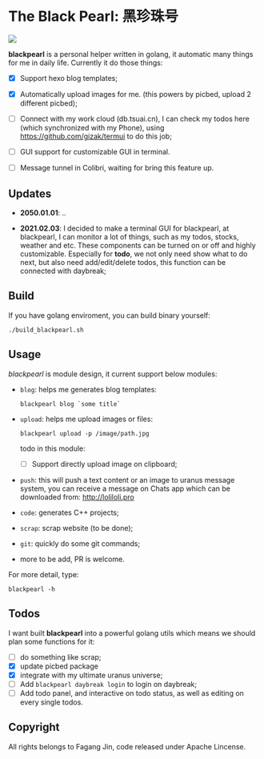 # The Black Pearl: 黑珍珠号



![](https://s2.ax1x.com/2019/10/27/KyNZTK.png)

**blackpearl** is a personal helper written in golang, it automatic many things for me in daily life. Currently it do those things:

- [x] Support hexo blog templates;
- [x] Automatically upload images for me. (this powers by picbed, upload 2 different picbed);
- [ ] Connect with my work cloud (db.tsuai.cn), I can check my todos here (which synchronized with my Phone), using https://github.com/gizak/termui to do this job;
- [ ] GUI support for customizable GUI in terminal.
- [ ] Message tunnel in Colibri, waiting for bring this feature up.



## Updates

- **2050.01.01**: ..

- **2021.02.03**: I decided to make a terminal GUI for blackpearl, at blackpearl, I can monitor a lot of things, such as my todos, stocks, weather and etc. These components can be turned on or off and highly customizable. Especially for **todo**, we not only need show what to do next, but also need add/edit/delete todos, this function can be connected with daybreak;

  



## Build

If you have golang enviroment, you can build binary yourself:

```
./build_blackpearl.sh
```




## Usage

*blackpearl* is module design, it current support below modules:

- `blog`: helps me generates blog templates:

  ```
  blackpearl blog `some title`
  ```

- `upload`: helps me upload images or files:

  ```
  blackpearl upload -p /image/path.jpg
  ```

  todo in this module:

  - [ ] Support directly upload image on clipboard;

- `push`: this will push a text content or an image to uranus message system, you can receive a message on Chats app which can be downloaded from: http://loliloli.pro

- `code`: generates C++ projects;

- `scrap`: scrap website (to be done);

- `git`: quickly do some git commands;

- more to be add, PR is welcome.



For more detail, type:

```
blackpearl -h
```



## Todos

I want built **blackpearl** into a powerful golang utils which means we should plan some functions for it:

- [ ] do something like scrap;
- [x] update picbed package
- [x] integrate with my ultimate uranus universe;
- [ ] Add `blackpearl daybreak login` to login on daybreak;
- [ ] Add todo panel, and interactive on todo status, as well as editing on every single todos.

## Copyright

All rights belongs to Fagang Jin, code released under Apache Lincense.


